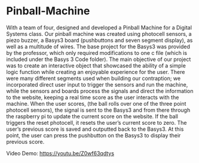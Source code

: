 # Pinball-Machine
With a team of four, designed and developed a Pinball Machine for a Digital Systems class. Our pinball machine was created using photocell sensors, a piezo buzzer, a Basys3 board (pushbuttons and seven segment display), as well as a multitude of wires. The base project for the Basys3 was provided by the professor, which only required modifications to one c file (which is included under the Basys 3 Code folder). The main objective of our project was to create an interactive object that showcased the ability of a simple logic function while creating an enjoyable experience for the user. There were many different segments used when building our contraption; we incorporated direct user input to trigger the sensors and run the machine, while the sensors and boards process the signals and direct the information to the website, keeping a real time score as the user interacts with the machine. When the user scores, (the ball rolls over one of the three point photocell sensors), the signal is sent to the Basys3 and from there through the raspberry pi to update the current score on the website. If the ball triggers the reset photocell, it resets the user’s current score to zero. The user’s previous score is saved and outputted back to the Basys3. At this point, the user can press the pushbutton on the Basys3 to display their previous score. 

Video Demo: https://youtu.be/Z0wf63qdtys 
